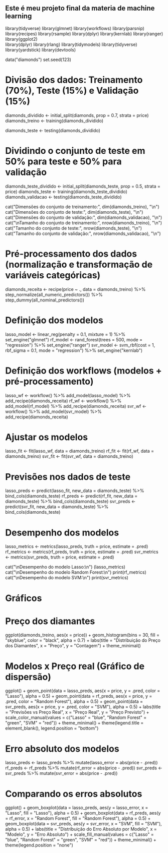 ## Este é meu projeto final da materia de machine learning
library(tidyverse)
library(glmnet)
library(workflows)
library(parsnip)
library(recipes)
library(rsample)
library(dplyr)
library(kernlab)
library(ranger)
library(ggplot2)  
library(dplyr)
library(rlang)
library(tidymodels) 
library(tidyverse)
library(yardstick)
library(devtools)

data("diamonds")
set.seed(123)

# Divisão dos dados: Treinamento (70%), Teste (15%) e Validação (15%)
diamonds_dividido <- initial_split(diamonds, prop = 0.7, strata = price)
diamonds_treino <- training(diamonds_dividido)

diamonds_teste <- testing(diamonds_dividido)

# Dividindo o conjunto de teste em 50% para teste e 50% para validação
diamonds_teste_dividido <- initial_split(diamonds_teste, prop = 0.5, strata = price)
diamonds_teste <- training(diamonds_teste_dividido)
diamonds_validacao <- testing(diamonds_teste_dividido)


cat("Dimensões do conjunto de treinamento:", dim(diamonds_treino), "\n")
cat("Dimensões do conjunto de teste:", dim(diamonds_teste), "\n")
cat("Dimensões do conjunto de validação:", dim(diamonds_validacao), "\n")
cat("\nTamanho do conjunto de treinamento:", nrow(diamonds_treino), "\n")
cat("Tamanho do conjunto de teste:", nrow(diamonds_teste), "\n")
cat("Tamanho do conjunto de validação:", nrow(diamonds_validacao), "\n")

# Pré-processamento dos dados (normalização e transformação de variáveis categóricas)
diamonds_receita <- recipe(price ~ ., data = diamonds_treino) %>%
  step_normalize(all_numeric_predictors()) %>%  
  step_dummy(all_nominal_predictors())          

# Definição dos modelos
lasso_model <- linear_reg(penalty = 0.1, mixture = 1) %>% set_engine("glmnet")
rf_model <- rand_forest(trees = 500, mode = "regression") %>% set_engine("ranger")
svr_model <- svm_rbf(cost = 1, rbf_sigma = 0.1, mode = "regression") %>% set_engine("kernlab")

# Definição dos workflows (modelos + pré-processamento)
lasso_wf <- workflow() %>% add_model(lasso_model) %>% add_recipe(diamonds_receita)
rf_wf <- workflow() %>% add_model(rf_model) %>% add_recipe(diamonds_receita)
svr_wf <- workflow() %>% add_model(svr_model) %>% add_recipe(diamonds_receita)

# Ajustar os modelos
lasso_fit <- fit(lasso_wf, data = diamonds_treino)
rf_fit <- fit(rf_wf, data = diamonds_treino)
svr_fit <- fit(svr_wf, data = diamonds_treino)

# Previsões nos dados de teste
lasso_preds <- predict(lasso_fit, new_data = diamonds_teste) %>% bind_cols(diamonds_teste)
rf_preds <- predict(rf_fit, new_data = diamonds_teste) %>% bind_cols(diamonds_teste)
svr_preds <- predict(svr_fit, new_data = diamonds_teste) %>% bind_cols(diamonds_teste)

# Desempenho dos modelos
lasso_metrics <- metrics(lasso_preds, truth = price, estimate = .pred)
rf_metrics <- metrics(rf_preds, truth = price, estimate = .pred)
svr_metrics <- metrics(svr_preds, truth = price, estimate = .pred)

cat("\nDesempenho do modelo Lasso:\n")
(lasso_metrics)
cat("\nDesempenho do modelo Random Forest:\n")
print(rf_metrics)
cat("\nDesempenho do modelo SVM:\n")
print(svr_metrics)

# Gráficos

# Preço dos diamantes
ggplot(diamonds_treino, aes(x = price)) +
  geom_histogram(bins = 30, fill = "skyblue", color = "black", alpha = 0.7) +
  labs(title = "Distribuição do Preço dos Diamantes", x = "Preço", y = "Contagem") +
  theme_minimal()

# Modelos x Preço real (Gráfico de dispersão)
ggplot() +
  geom_point(data = lasso_preds, aes(x = price, y = .pred, color = "Lasso"), alpha = 0.5) +
  geom_point(data = rf_preds, aes(x = price, y = .pred, color = "Random Forest"), alpha = 0.5) +
  geom_point(data = svr_preds, aes(x = price, y = .pred, color = "SVM"), alpha = 0.5) +
  labs(title = "Previsões vs Preço Real", x = "Preço Real", y = "Preço Previsto") +
  scale_color_manual(values = c("Lasso" = "blue", "Random Forest" = "green", "SVM" = "red")) +
  theme_minimal() +
  theme(legend.title = element_blank(), legend.position = "bottom")


# Erro absoluto dos modelos
lasso_preds <- lasso_preds %>%
  mutate(lasso_error = abs(price - .pred))
rf_preds <- rf_preds %>%
  mutate(rf_error = abs(price - .pred))
svr_preds <- svr_preds %>%
  mutate(svr_error = abs(price - .pred))

# Comparando os erros absolutos
ggplot() +
  geom_boxplot(data = lasso_preds, aes(y = lasso_error, x = "Lasso", fill = "Lasso"), alpha = 0.5) +
  geom_boxplot(data = rf_preds, aes(y = rf_error, x = "Random Forest", fill = "Random Forest"), alpha = 0.5) +
  geom_boxplot(data = svr_preds, aes(y = svr_error, x = "SVM", fill = "SVM"), alpha = 0.5) +
  labs(title = "Distribuição do Erro Absoluto por Modelo", x = "Modelo", y = "Erro Absoluto") +
  scale_fill_manual(values = c("Lasso" = "blue", "Random Forest" = "green", "SVM" = "red")) +
  theme_minimal() +
  theme(legend.position = "none")

